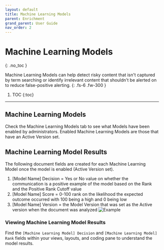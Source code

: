 ```yaml
---
layout: default
title: Machine Learning Models
parent: Enrichment
grand_parent: User Guide
nav_order: 2
---
```


# Machine Learning Models
{: .no_toc }


Machine Learning Models can help detect risky content that isn't captured by term searching or identify irrelevant content that shouldn't be alerted on to reduce false-positive alerting.
{: .fs-6 .fw-300 }

1. TOC
{:toc}

---

## Machine Learning Models
Check the Machine Learning Models tab to see what Models have been enabled by administrators. Enabled Machine Learning Models are those that have an Active Version set.

## Machine Learning Model Results
The following document fields are created for each Machine Learning Model once the model is enabled (Active Version set).
   1. [Model Name] Decision = Yes or No value on whether the communication is a positive example of the model based on the Rank and the Positive Rank Cutoff value
   2. [Model Name] Score = 0-100 rank on the likelihood the expected outcome occurred with 100 being a high and 0 being low
   3. [Model Name] Version = the Model Version that was set as the Active version when the document was analyzed
   ![Example](media/machine_learning_model/machine_learning_model_fields.PNG)

### Viewing Machine Learning Model Results
Find the `[Machine Learning Model] Decision` and `[Machine Learning Model] Rank` fields within your views, layouts, and coding pane to understand the model results.

